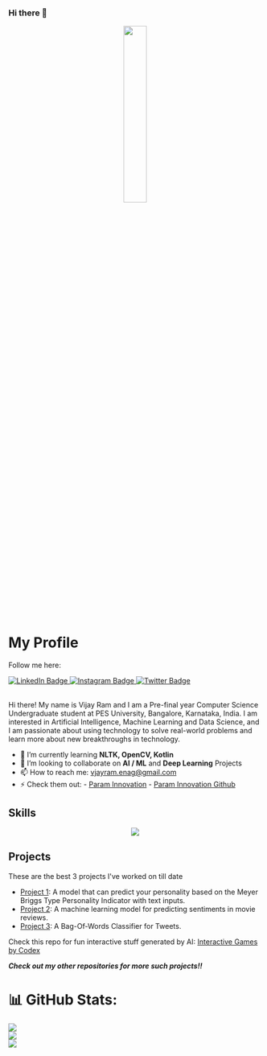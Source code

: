### Hi there 👋

<!--
**VjayRam/VjayRam** is a ✨ _special_ ✨ repository because its `README.md` (this file) appears on your GitHub profile.

Here are some ideas to get you started:

- 🔭 I’m currently working on ...
- 🌱 I’m currently learning ...
- 👯 I’m looking to collaborate on ...
- 🤔 I’m looking for help with ...
- 💬 Ask me about ...
- 📫 How to reach me: ...
- 😄 Pronouns: ...
- ⚡ Fun fact: ...
-->


<div id="header" align="center">
      <img src="https://media.giphy.com/media/2tTiCSfEEP5QS5TjGr/giphy.gif" width="30%"/>
</div>
    <h1>My Profile</h1>
    <div id="badges">
      <p>Follow me here:</p>
  <a href="https://www.linkedin.com/in/vijay-ram-enaganti/">
    <img src="https://img.shields.io/badge/LinkedIn-blue?style=for-the-badge&logo=linkedin&logoColor=white" alt="LinkedIn Badge"/>
  </a>
  <a href="https://www.instagram.com/vjayram_18/">
    <img src="https://img.shields.io/badge/Instagram-red?style=for-the-badge&logo=instagram&logoColor=white" alt="Instagram Badge"/>
  </a>
  <a href="https://twitter.com/VijayRa50546193">
    <img src="https://img.shields.io/badge/Twitter-blue?style=for-the-badge&logo=twitter&logoColor=white" alt="Twitter Badge"/>
  </a> 
  <br>
</div>

<p class="description"><br>
Hi there! My name is Vijay Ram and I am a Pre-final year Computer Science Undergraduate student at PES University, Bangalore, Karnataka, India. I am interested in  Artificial Intelligence, Machine Learning and Data Science, and I am passionate about using technology to solve real-world problems and learn more about new breakthroughs in technology.
</p>

- 🌱 I’m currently learning __NLTK, OpenCV, Kotlin__
- 👯 I’m looking to collaborate on __AI / ML__ and __Deep Learning__ Projects
- 📫 How to reach me: vjayram.enag@gmail.com
- ⚡ Check them out: 
      - [Param Innovation](https://paraminnovation.org/) - [Param Innovation Github](https://github.com/ParamInnovation)

<h2>Skills</h2>
    
<p align="center">
  <a href="https://skillicons.dev">
    <img src="https://skillicons.dev/icons?i=c,cpp,css,django,git,github,html,js,jquery,julia,matlab,mongodb,mysql,nodejs,py,pytorch,r,react,tensorflow,unity,vscode,wordpress&perline=11" />
  </a>
</p>
    
<h2>Projects</h2>
    <p>
      These are the best 3 projects I've worked on till date
    </p>
    <ul>
      <li>
        <a href="https://github.com/VjayRam/MTBI_Personality_Classification">Project 1</a>: A model that can predict your personality based on the Meyer Briggs Type Personality Indicator with text inputs.
      </li>
      <li>
        <a href="https://github.com/VjayRam/Sentiment-Analyser-for-Movie-reviews">Project 2</a>: A machine learning model for predicting sentiments in movie reviews.
      </li>
      <li>
        <a href="https://github.com/VjayRam/Bag-of-Words-Classifier-for-Tweets">Project 3</a>: A Bag-Of-Words Classifier for Tweets.
      </li>
    </ul>
   
   
Check this repo for fun interactive stuff generated by AI: [Interactive Games by Codex](https://github.com/VjayRam/interactive-codex)  


___Check out my other repositories for more such projects!!___


# 📊 GitHub Stats:
![](https://github-readme-stats.vercel.app/api?username=VjayRam&theme=dark&hide_border=false&include_all_commits=true&count_private=true)<br/>
![](https://github-readme-streak-stats.herokuapp.com/?user=VjayRam&theme=dark&hide_border=false)<br/>
![](https://github-readme-stats.vercel.app/api/top-langs/?username=VjayRam&theme=dark&hide_border=false&include_all_commits=true&count_private=true&layout=compact)

<br>
<br>


